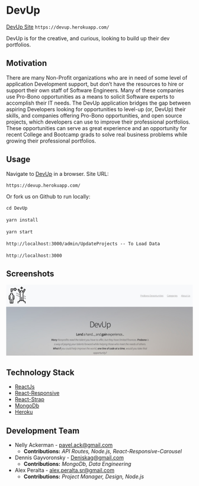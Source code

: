 # DevUp

[DevUp Site](https://devup.herokuapp.com/) `https://devup.herokuapp.com/`

DevUp is for the creative, and curious, looking to build up their dev portfolios.

## Motivation

There are many Non-Profit organizations who are in need of some level of application Development support, but don’t have the resources to hire or support their own staff of Software Engineers. Many of these companies use Pro-Bono opportunities as a means to solicit Software experts to accomplish their IT needs. The DevUp application bridges the gap between aspiring Developers looking for opportunities to level-up (or, DevUp) their skills, and companies offering Pro-Bono opportunities, and open source projects, which developers can use to improve their professional portfolios. These opportunities can serve as great experience and an opportunity for recent College and Bootcamp grads to solve real business problems while growing their professional portfolios.

## Usage

Navigate to [DevUp](https://devup.herokuapp.com/) in a browser. Site URL:
```
https://devup.herokuapp.com/
```

Or fork us on Github to run locally:
```
cd DevUp

yarn install

yarn start

http://localhost:3000/admin/UpdateProjects -- To Load Data

http://localhost:3000

```

## Screenshots
![DevUp](client/src/images/devup.jpg)

## Technology Stack
- [ReactJs](https://reactjs.org/)
- [React-Responsive](https://github.com/leandrowd/react-responsive-carousel)
- [React-Strap](https://reactstrap.github.io/)
- [MongoDb](https://www.mongodb.com/)
- [Heroku](www.heroku.com)

## Development Team

- Nelly Ackerman - <pavel.ack@gmail.com>
    - __Contributions:__ *API Routes, Node.js, React-Responsive-Carousel* 
- Dennis Gayvoronsky - <Deniskag@gmail.com>
    - __Contributions:__ *MongoDb, Data Engineering*
- Alex Peralta - <alex.peralta.sr@gmail.com>
    - __Contributions:__ *Project Manager, Design, Node.js*

